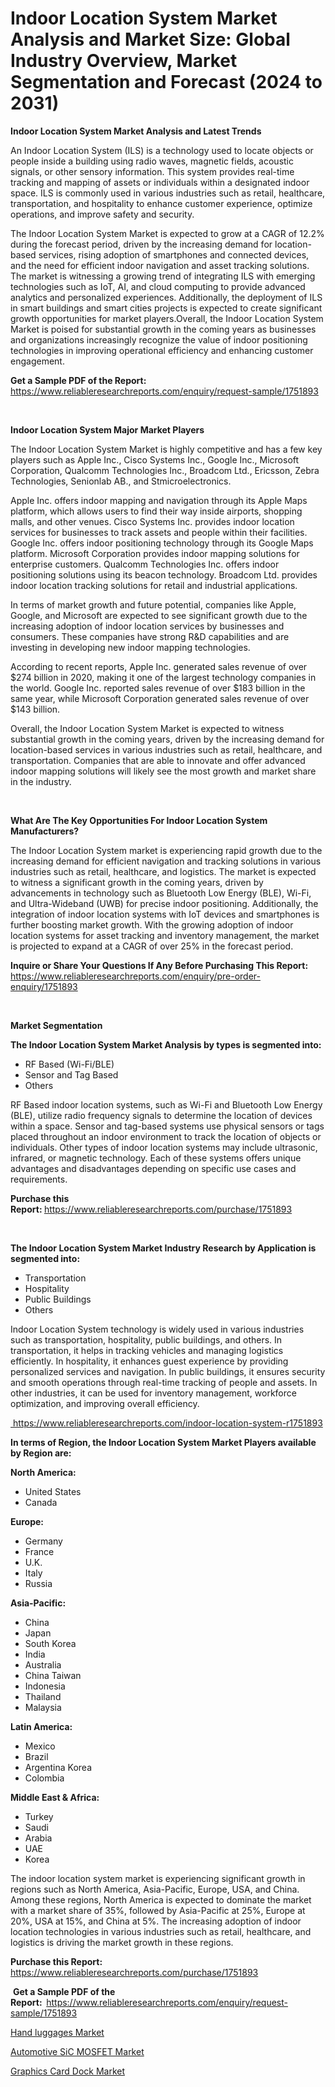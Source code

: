 <p><h1>Indoor Location System Market Analysis and Market Size: Global Industry Overview, Market Segmentation and Forecast (2024 to 2031)</h1></p><p><strong>Indoor Location System Market Analysis and Latest Trends</strong></p>
<p><p>An Indoor Location System (ILS) is a technology used to locate objects or people inside a building using radio waves, magnetic fields, acoustic signals, or other sensory information. This system provides real-time tracking and mapping of assets or individuals within a designated indoor space. ILS is commonly used in various industries such as retail, healthcare, transportation, and hospitality to enhance customer experience, optimize operations, and improve safety and security.</p><p>The Indoor Location System Market is expected to grow at a CAGR of 12.2% during the forecast period, driven by the increasing demand for location-based services, rising adoption of smartphones and connected devices, and the need for efficient indoor navigation and asset tracking solutions. The market is witnessing a growing trend of integrating ILS with emerging technologies such as IoT, AI, and cloud computing to provide advanced analytics and personalized experiences. Additionally, the deployment of ILS in smart buildings and smart cities projects is expected to create significant growth opportunities for market players.Overall, the Indoor Location System Market is poised for substantial growth in the coming years as businesses and organizations increasingly recognize the value of indoor positioning technologies in improving operational efficiency and enhancing customer engagement.</p></p>
<p><strong>Get a Sample PDF of the Report:&nbsp;</strong> <a href="https://www.reliableresearchreports.com/enquiry/request-sample/1751893">https://www.reliableresearchreports.com/enquiry/request-sample/1751893</a></p>
<p>&nbsp;</p>
<p><strong>Indoor Location System Major Market Players</strong></p>
<p><p>The Indoor Location System Market is highly competitive and has a few key players such as Apple Inc., Cisco Systems Inc., Google Inc., Microsoft Corporation, Qualcomm Technologies Inc., Broadcom Ltd., Ericsson, Zebra Technologies, Senionlab AB., and Stmicroelectronics.</p><p>Apple Inc. offers indoor mapping and navigation through its Apple Maps platform, which allows users to find their way inside airports, shopping malls, and other venues. Cisco Systems Inc. provides indoor location services for businesses to track assets and people within their facilities. Google Inc. offers indoor positioning technology through its Google Maps platform. Microsoft Corporation provides indoor mapping solutions for enterprise customers. Qualcomm Technologies Inc. offers indoor positioning solutions using its beacon technology. Broadcom Ltd. provides indoor location tracking solutions for retail and industrial applications. </p><p>In terms of market growth and future potential, companies like Apple, Google, and Microsoft are expected to see significant growth due to the increasing adoption of indoor location services by businesses and consumers. These companies have strong R&D capabilities and are investing in developing new indoor mapping technologies.</p><p>According to recent reports, Apple Inc. generated sales revenue of over $274 billion in 2020, making it one of the largest technology companies in the world. Google Inc. reported sales revenue of over $183 billion in the same year, while Microsoft Corporation generated sales revenue of over $143 billion.</p><p>Overall, the Indoor Location System Market is expected to witness substantial growth in the coming years, driven by the increasing demand for location-based services in various industries such as retail, healthcare, and transportation. Companies that are able to innovate and offer advanced indoor mapping solutions will likely see the most growth and market share in the industry.</p></p>
<p>&nbsp;</p>
<p><strong>What Are The Key Opportunities For Indoor Location System Manufacturers?</strong></p>
<p><p>The Indoor Location System market is experiencing rapid growth due to the increasing demand for efficient navigation and tracking solutions in various industries such as retail, healthcare, and logistics. The market is expected to witness a significant growth in the coming years, driven by advancements in technology such as Bluetooth Low Energy (BLE), Wi-Fi, and Ultra-Wideband (UWB) for precise indoor positioning. Additionally, the integration of indoor location systems with IoT devices and smartphones is further boosting market growth. With the growing adoption of indoor location systems for asset tracking and inventory management, the market is projected to expand at a CAGR of over 25% in the forecast period.</p></p>
<p><strong>Inquire or Share Your Questions If Any Before Purchasing This Report:</strong> <a href="https://www.reliableresearchreports.com/enquiry/pre-order-enquiry/1751893">https://www.reliableresearchreports.com/enquiry/pre-order-enquiry/1751893</a></p>
<p>&nbsp;</p>
<p><strong>Market Segmentation</strong></p>
<p><strong>The Indoor Location System Market Analysis by types is segmented into:</strong></p>
<p><ul><li>RF Based (Wi-Fi/BLE)</li><li>Sensor and Tag Based</li><li>Others</li></ul></p>
<p><p>RF Based indoor location systems, such as Wi-Fi and Bluetooth Low Energy (BLE), utilize radio frequency signals to determine the location of devices within a space. Sensor and tag-based systems use physical sensors or tags placed throughout an indoor environment to track the location of objects or individuals. Other types of indoor location systems may include ultrasonic, infrared, or magnetic technology. Each of these systems offers unique advantages and disadvantages depending on specific use cases and requirements.</p></p>
<p><strong>Purchase this Report:&nbsp;</strong><a href="https://www.reliableresearchreports.com/purchase/1751893">https://www.reliableresearchreports.com/purchase/1751893</a></p>
<p>&nbsp;</p>
<p><strong>The Indoor Location System Market Industry Research by Application is segmented into:</strong></p>
<p><ul><li>Transportation</li><li>Hospitality</li><li>Public Buildings</li><li>Others</li></ul></p>
<p><p>Indoor Location System technology is widely used in various industries such as transportation, hospitality, public buildings, and others. In transportation, it helps in tracking vehicles and managing logistics efficiently. In hospitality, it enhances guest experience by providing personalized services and navigation. In public buildings, it ensures security and smooth operations through real-time tracking of people and assets. In other industries, it can be used for inventory management, workforce optimization, and improving overall efficiency.</p></p>
<p><a href="https://www.reliableresearchreports.com/indoor-location-system-r1751893">&nbsp;https://www.reliableresearchreports.com/indoor-location-system-r1751893</a></p>
<p><strong>In terms of Region, the Indoor Location System Market Players available by Region are:</strong></p>
<p>
    <p> <strong> North America: </strong>
        <ul>
            <li>United States</li>
            <li>Canada</li>
        </ul>
        </p> 
    <p> <strong> Europe: </strong>
        <ul>
            <li>Germany</li>
            <li>France</li>
            <li>U.K.</li>
            <li>Italy</li>
            <li>Russia</li>
        </ul>
        </p> 
    <p> <strong> Asia-Pacific: </strong>
        <ul>
            <li>China</li>
            <li>Japan</li>
            <li>South Korea</li>
            <li>India</li>
            <li>Australia</li>
            <li>China Taiwan</li>
            <li>Indonesia</li>
            <li>Thailand</li>
            <li>Malaysia</li>
        </ul>
        </p> 
    <p> <strong> Latin America: </strong>
        <ul>
            <li>Mexico</li>
            <li>Brazil</li>
            <li>Argentina Korea</li>
            <li>Colombia</li>
        </ul>
        </p> 
    <p> <strong> Middle East & Africa: </strong>
        <ul>
            <li>Turkey</li>
            <li>Saudi</li>
            <li>Arabia</li>
            <li>UAE</li>
            <li>Korea</li>
        </ul>
    </p>
    </p>
<p><p>The indoor location system market is experiencing significant growth in regions such as North America, Asia-Pacific, Europe, USA, and China. Among these regions, North America is expected to dominate the market with a market share of 35%, followed by Asia-Pacific at 25%, Europe at 20%, USA at 15%, and China at 5%. The increasing adoption of indoor location technologies in various industries such as retail, healthcare, and logistics is driving the market growth in these regions.</p></p>
<p><strong>Purchase this Report: </strong><a href="https://www.reliableresearchreports.com/purchase/1751893">https://www.reliableresearchreports.com/purchase/1751893</a></p>
<p>&nbsp;<strong>Get a Sample PDF of the Report:&nbsp;&nbsp;</strong><a href="https://www.reliableresearchreports.com/enquiry/request-sample/1751893">https://www.reliableresearchreports.com/enquiry/request-sample/1751893</a></p>
<p><strong></strong></p>
<p><p><a href="https://www.linkedin.com/pulse/decoding-hand-luggages-market-metrics-share-trends-growth-rzzoe?trackingId=kIDrbpKrZvXAqttffNikFg%3D%3D">Hand luggages Market</a></p><p><a href="https://www.linkedin.com/pulse/automotive-sic-mosfet-market-exploring-share-trends-future-e1que?trackingId=W%2Fhet1ZqamOmDEnzLBXESg%3D%3D">Automotive SiC MOSFET Market</a></p><p><a href="https://www.linkedin.com/pulse/ics-card-dock-market-trends-forecast-competitive-analysis-2031-vvrne?trackingId=Tu9vzdFyaeO9qPE01u5sJw%3D%3D">Graphics Card Dock Market</a></p></p>
